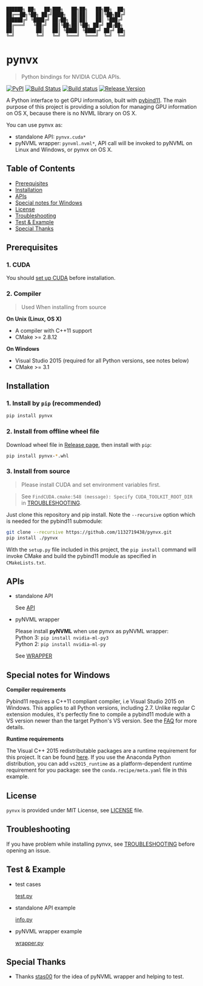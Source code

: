 
```
██████╗ ██╗   ██╗███╗   ██╗██╗   ██╗██╗  ██╗
██╔══██╗╚██╗ ██╔╝████╗  ██║██║   ██║╚██╗██╔╝
██████╔╝ ╚████╔╝ ██╔██╗ ██║██║   ██║ ╚███╔╝
██╔═══╝   ╚██╔╝  ██║╚██╗██║╚██╗ ██╔╝ ██╔██╗
██║        ██║   ██║ ╚████║ ╚████╔╝ ██╔╝ ██╗
╚═╝        ╚═╝   ╚═╝  ╚═══╝  ╚═══╝  ╚═╝  ╚═╝
```


# pynvx

> Python bindings for NVIDIA CUDA APIs.

[![PyPI](https://img.shields.io/pypi/v/pynvx.svg)](https://pypi.python.org/pypi/pynvx)
[![Build Status](https://travis-ci.org/1132719438/pynvx.svg?branch=master)](https://travis-ci.org/1132719438/pynvx)
[![Build status](https://ci.appveyor.com/api/projects/status/0dv4jdx38uyprt7o/branch/master?svg=true)](https://ci.appveyor.com/project/1132719438/pynvx/branch/master)
[![Release Version](https://img.shields.io/github/release/1132719438/pynvx.svg)](https://github.com/1132719438/pynvx/releases)

A Python interface to get GPU information, built with [pybind11](https://github.com/pybind/pybind11). The main purpose of this project is providing a solution for managing GPU information on OS X, because there is no NVML library on OS X.

You can use pynvx as:
- standalone API: `pynvx.cuda*`
- pyNVML wrapper: `pynvml.nvml*`, API call will be invoked to pyNVML on Linux and Windows, or pynvx on OS X.


## Table of Contents

- [Prerequisites](#prerequisites)
- [Installation](#installation)
- [APIs](#apis)
- [Special notes for Windows](#special-notes-for-windows)
- [License](#license)
- [Troubleshooting](#troubleshooting)
- [Test & Example](#test--example)
- [Special Thanks](#special-thanks)


## Prerequisites

### 1. CUDA

You should [set up CUDA](https://docs.nvidia.com/cuda/index.html#installation-guides) before installation.

### 2. Compiler

> Used When installing from source

**On Unix (Linux, OS X)**

* A compiler with C++11 support
* CMake >= 2.8.12

**On Windows**

* Visual Studio 2015 (required for all Python versions, see notes below)
* CMake >= 3.1


## Installation

### 1. Install by `pip` (recommended)

```bash
pip install pynvx
```

### 2. Install from offline wheel file

Download wheel file in [Release page](https://github.com/1132719438/pynvx/releases), then install with `pip`:

```bash
pip install pynvx-*.whl
```

### 3. Install from source

> Please install CUDA and set environment variables first.

> See `FindCUDA.cmake:548 (message): Specify CUDA_TOOLKIT_ROOT_DIR` in [TROUBLESHOOTING](https://github.com/1132719438/pynvx/blob/master/TROUBLESHOOTING.md).

Just clone this repository and pip install. Note the `--recursive` option which is
needed for the pybind11 submodule:

```bash
git clone --recursive https://github.com/1132719438/pynvx.git
pip install ./pynvx
```

With the `setup.py` file included in this project, the `pip install` command will
invoke CMake and build the pybind11 module as specified in `CMakeLists.txt`.


## APIs

- standalone API

  See [API](https://github.com/1132719438/pynvx/blob/master/API.md)

- pyNVML wrapper

  Please install **pyNVML** when use pynvx as pyNVML wrapper:  
  Python 3: `pip install nvidia-ml-py3`  
  Python 2: `pip install nvidia-ml-py`

  See [WRAPPER](https://github.com/1132719438/pynvx/blob/master/WRAPPER.md)


## Special notes for Windows

**Compiler requirements**

Pybind11 requires a C++11 compliant compiler, i.e Visual Studio 2015 on Windows.
This applies to all Python versions, including 2.7. Unlike regular C extension
modules, it's perfectly fine to compile a pybind11 module with a VS version newer
than the target Python's VS version. See the [FAQ] for more details.

**Runtime requirements**

The Visual C++ 2015 redistributable packages are a runtime requirement for this
project. It can be found [here][vs2015_runtime]. If you use the Anaconda Python
distribution, you can add `vs2015_runtime` as a platform-dependent runtime
requirement for you package: see the `conda.recipe/meta.yaml` file in this example.


## License

`pynvx` is provided under MIT License, see [LICENSE](https://github.com/1132719438/pynvx/blob/master/LICENSE) file.


## Troubleshooting

If you have problem while installing pynvx, see [TROUBLESHOOTING](https://github.com/1132719438/pynvx/blob/master/TROUBLESHOOTING.md) before opening an issue.


## Test & Example

- test cases

  [test.py](https://github.com/1132719438/pynvx/blob/master/tests/test.py)

- standalone API example

  [info.py](https://github.com/1132719438/pynvx/blob/master/tests/info.py)

- pyNVML wrapper example

  [wrapper.py](https://github.com/1132719438/pynvx/blob/master/tests/wrapper.py)


## Special Thanks

- Thanks [stas00](https://github.com/stas00) for the idea of pyNVML wrapper and helping to test.


[FAQ]: http://pybind11.rtfd.io/en/latest/faq.html#working-with-ancient-visual-studio-2009-builds-on-windows
[vs2015_runtime]: https://www.microsoft.com/en-us/download/details.aspx?id=48145
